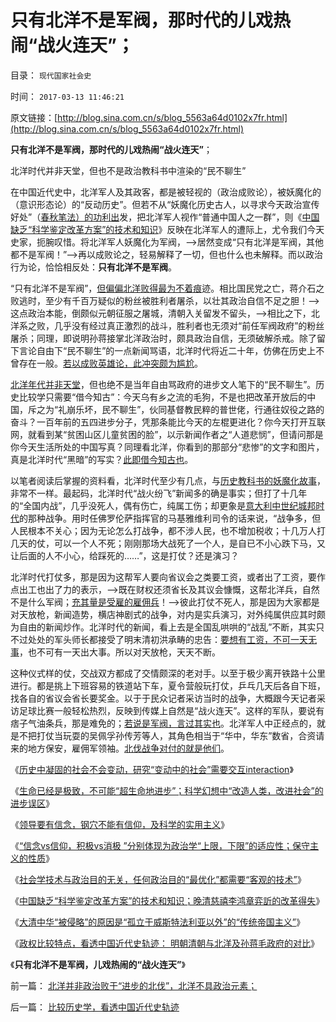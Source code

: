 # 只有北洋不是军阀，那时代的儿戏热闹“战火连天”；

目录： `现代国家社会史` 

时间： `2017-03-13 11:46:21` 

原文链接：[http://blog.sina.com.cn/s/blog_5563a64d0102x7fr.html](http://blog.sina.com.cn/s/blog_5563a64d0102x7fr.html)

**只有北洋不是军阀，那时代的儿戏热闹“战火连天”**；

北洋时代并非天堂，但也不是政治教科书中渲染的“民不聊生”

在中国近代史中，北洋军人及其政客，都是被轻视的（政治成败论），被妖魔化的（意识形态论）的“反动历史”。但若不从“妖魔化历史古人，以寻求今天政治宣传好处”（[春秋笔法）的功利出](../../../2013/12/30/传统文化妖魔化“军阀割据”的“帝国主义”.md)发，把北洋军人视作“普通中国人之一群”，则《[中国缺乏“科学鉴定改革方案”的技术和知识](../../../2017/2/19/近代中国不缺乏改革的“愿望，信仰，政治自信”.md)》反映在北洋军人的遭际上，尤令我们今天史家，扼腕叹惜。将北洋军人妖魔化为军阀，——>居然变成“只有北洋是军阀，其他都不是军阀！”——>再以成败论之，轻易解释了一切，但也什么也未解释。而以政治行为论，恰恰相反处：**只有北洋不是军阀**。

“只有北洋不是军阀”，[但偏偏北洋败得最为不着痕](../../../2015/12/15/毛蒋不及北洋，北洋不及晚清；.md)迹。相比国民党之亡，蒋介石之败逃时，至少有千百万疑似的粉丝被胜利者屠杀，以壮其政治自信不足之胆！——>这点政治本能，倒颇似元朝征服之屠城，清朝入关留发不留头，——>相比之下，北洋系之败，几乎没有经过真正激烈的战斗，胜利者也无须对“前任军阀政府”的粉丝屠杀；同理，即说明孙蒋接掌北洋政治时，颇具政治自信，无须破解杀戒。除了留下言论自由下“民不聊生”的一点新闻骂语，北洋时代将近二十年，仿佛在历史上不曾存在一般。[若以成败英雄论，此冲突颇为尴尬](../../../2015/12/16/北洋体制的本质,南北方语境不同的“土豪劣绅”.md)。

[北洋年代并非天堂](../../../2015/5/6/北洋到孙蒋，让银行接盘政府公债“赤字资本化改革”的顶层设计.md)，但也绝不是当年自由骂政府的进步文人笔下的“民不聊生”。历史比较学只需要“借今知古”：今天乌有乡之流的毛狗，不是也把改革开放后的中国，斥之为“礼崩乐坏，民不聊生”，伙同基督教民粹的普世佬，行通往奴役之路的奋斗？一百年前的五四进步分子，凭那条能比今天的左棍更进化？你今天打开互联网，就看到某“贫困山区儿童贫困的脸”，以示新闻作者之“人道悲悯”，但请问那是你今天生活所处的中国写真？同理看北洋，你看到的那部分“悲惨”的文字和图片，真是北洋时代“黑暗”的写实？[此即借今知古也](../../../2013/12/17/大历史观不必触及敏感的近期历史细节，苏联历史与中国.md)。

以笔者阅读后掌握的资料看，北洋时代至少有几点，与[历史教科书的妖魔化故事](../../../2010/6/2/历史教科书是有标准答案的“历史故事”.md)，非常不一样。最起码，北洋时代“战火纷飞”新闻多的确是事实；但打了十几年的“全国内战”，几乎没死人，偶有伤亡，纯属工伤；却更象是[意大利中世纪城邦时代](../../../2015/9/4/教皇帝国的确立，意大利城邦的繁荣.md)的那种战争。用时任佛罗伦萨指挥官的马基雅维利司令的话来说，“战争多，但人民根本不关心；因为无论怎么打战争，都不涉人民，也不增加税收；十几万人打几天的仗，可以一个人不死；刚刚那场大战死了一个人，是自已不小心跌下马，又让后面的人不小心，给踩死的……”，这是打仗？还是演习？

北洋时代打仗多，那是因为这帮军人要向省议会之类要工资，或者出了工资，要作点出工也出了力的表示，——>既在财权还须省长及其议会慷慨，这帮北洋兵，自然不是什么军阀；[充其量是受雇的雇佣兵](../../../2010/4/27/一个社会依靠外籍雇佣兵是值得关注的现象.md)！——>彼此打仗不死人，那是因为大家都是对天放枪，新闻造势，横店神剧式的战争，对内是实兵演习，对外纯属供应其时颇为自由的新闻炒作。北洋时代的新闻，看上去是全国乱哄哄的“战乱”不断，其实只不过处处的军头师长都接受了明末清初洪承畴的忠告：[要想有工资，不可一天无事](../../../2010/9/6/“波斯未灭，何以减薪”.md)，也不可有一天出大事。所以对天放枪，天天不断。

这种仪式样的仗，交战双方都成了交情颇深的老对手。以至于极少离开铁路十公里进行。都是挑上下班容易的铁道站下车，夏令营般玩打仗，乒乓几天后各自下班，找各自的省议会省长要奖金。以于于民众记者采访当时的战争，大概跟今天记者采访足球比赛一般轻松热烈，反映到传媒上自然是“战火连天”。这样的军队，要说有痞子气油条兵，那是难免的；[若说是军阀，言过其实也](../../../2015/5/5/依赖于公债的北洋政府的“政府债务资产化”改革.md)。北洋军人中正经点的，就是不把打仗当玩耍的吴佩孚孙传芳等人，其角色相当于“华中，华东”数省，合资请来的地方保安，雇佣军领袖。[北伐战争对付的就是他们](../../../2013/7/14/中国应反思五四；民国短命和迅速灭亡的原因.md)。

《[历史中凝固的社会不会变动，研究“变动中的社会”需要交互interaction](../../../2017/1/26/科学的方法论，完全兼容自然科学与社会科学；.md)》

《[生命已经是极致，不可能“超生命地进步”；科学幻想中“改造人类，改进社会”的进步误区](../../../2017/1/28/生命已经是极致，不可能“继续进步”；.md)》

《[领导要有信念，钢穴不能有信仰，及科学的实用主义](../../../2017/2/7/要有信念，不能有信仰，及科学的实用主义；.md)》

《[“信念vs信仰，积极vs消极
”分别体现为政治学“上限，下限”的适应性；保守主义的性质](../../../2017/2/8/“信念vs信仰，积极vs消极”于政治学“上限，下限”的“进步vs保守”.md)》

《[社会学技术与政治目的无关，任何政治目的“最优化”都需要“客观的技术”](../../../2017/2/13/信仰之恶在于违背客观：愿望好坏，手段底线，结果与否.md)》

《[中国缺乏“科学鉴定改革方案”的技术和知识；晚清慈禧李鸿章弈訢的改革得失](../../../2017/2/19/近代中国不缺乏改革的“愿望，信仰，政治自信”.md)》

《[大清中华“被侵略”的原因是“孤立于威斯特法利亚以外”的“传统帝国主义”](../../../2017/2/26/谁“救亡了中国免于被列强瓜分”？孙蒋？毛？李鸿章？.md)》

《[政权比较特点，看透中国近代史轨迹：
明朝清朝与北洋及孙蒋毛政府的对比](../../../2017/3/6/比较历史学，看透中国近代史轨迹.md)》

《**只有北洋不是军阀，儿戏热闹的“战火连天”**》

前一篇： [北洋并非政治败于“进步的北伐”，北洋不具政治元素；](../../../2017/3/20/北洋并非政治败于“进步的北伐”，北洋不具政治元素；.md)

后一篇： [比较历史学，看透中国近代史轨迹](../../../2017/3/6/比较历史学，看透中国近代史轨迹.md)

